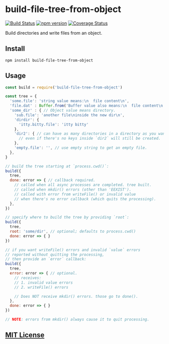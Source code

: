 # build-file-tree-from-object
[![Build Status](https://travis-ci.org/elidoran/node-dirator.svg?branch=master)](https://travis-ci.org/elidoran/node-build-file-tree-from-object)
[![npm version](https://badge.fury.io/js/dirator.svg)](http://badge.fury.io/js/build-file-tree-from-object)
[![Coverage Status](https://coveralls.io/repos/github/elidoran/node-build-file-tree-from-object/badge.svg?branch=master)](https://coveralls.io/github/elidoran/node-build-file-tree-from-object?branch=master)

Build directories and write files from an object.

## Install

```
npm install build-file-tree-from-object
```


## Usage

```javascript
const build = require('build-file-tree-from-object')

const tree = {
  'some.file': 'string value means:\n  file content\n',
  'file.dat' : Buffer.from('Buffer value also means:\n  file content\n'),
  'some_dir' : { // Object value means directory.
    'sub.file': 'another file\ninside the new dir\n',
    'dirdir': {
      'itty.bitty.file': 'itty bitty'
    },
    'dir2': { // can have as many directories in a directory as you want...
      // even if there's no keys inside `dir2` will still be created.
    },
    'empty.file': '', // use empty string to get an empty file.
  },
}

// build the tree starting at `process.cwd()`:
build({
  tree,
  done: error => { // callback required.
    // called when all async processes are completed. tree built.
    // called when mkdir() errors (other than 'EEXIST').
    // called with error from writeFile() or invalid value
    // when there's no error callback (which quits the processing).
  },
})

// specify where to build the tree by providing `root`:
build({
  tree,
  root: 'some/dir', // optional; defaults to process.cwd()
  done: error => { }
})

// if you want writeFile() errors and invalid `value` errors
// reported without quitting the processing,
// then provide an `error` callback:
build({
  tree,
  error: error => { // optional.
    // receives:
    // 1. invalid value errors
    // 2. writeFile() errors

    // Does NOT receive mkdir() errors. those go to done().
  },
  done: error => { }
})

// NOTE: errors from mkdir() always cause it to quit processing.
```


## [MIT License](LICENSE)
